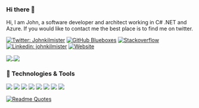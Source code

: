 ### Hi there 👋

Hi, I am John, a software developer and architect working in C# .NET and Azure. If you would like to contact me the best place is to find me on twitter.

[![Twitter: Johnkilmister](https://img.shields.io/twitter/follow/johnkilmister?label=)](https://twitter.com/johnkilmister)
[![GitHub Blueboxes](https://img.shields.io/github/followers/blueboxes?label=&style=social)](https://github.com/blueboxes)
[![Stackoverflow](https://img.shields.io/badge/28K-blue?logo=stackoverflow&link=stackoverflow.com/users/33&style=social&labelColor=orange)](stackoverflow.com/users/33) 
[![Linkedin: johnkilmister](https://img.shields.io/badge/-blue?logo=Linkedin&link=https://www.linkedin.com/in/johnkilmister/&style=social)](https://www.linkedin.com/in/johnkilmister/)
[![Website](https://img.shields.io/badge/Azure%20Blog--green?style=social&logo=google%20chrome)](https://www.blueboxes.co.uk/)

<a href="https://github.com/anuraghazra/github-readme-stats">
  <img align="center" src="https://github-readme-stats.vercel.app/api?username=blueboxes&include_all_commits=true&count_private=true&show_icons=true&theme=vue-darky&hide_border=true" />
</a>
<a href="https://github.com/anuraghazra/anuraghazra.github.io">
  <img align="center" src="https://github-readme-stats.vercel.app/api/top-langs/?username=blueboxes&theme=vue-darky&layout=compact&hide_border=true" />
</a>
 

### 🔧 Technologies & Tools

![](https://img.shields.io/badge/OS-Windows-informational?style=flat&logo=windows&logoColor=white&color=6aa6f8)
![](https://img.shields.io/badge/Editor-VS_Code-informational?style=flat&logo=visual-studio-code&logoColor=white&color=6aa6f8)
![](https://img.shields.io/badge/Code-JavaScript-informational?style=flat&logo=javascript&logoColor=white&color=6aa6f8)
![](https://img.shields.io/badge/Code-C_Sharp-informational?style=flat&logo=csharp&logoColor=white&color=6aa6f8)
![](https://img.shields.io/badge/Code-React-informational?style=flat&logo=react&logoColor=white&color=6aa6f8)
![](https://img.shields.io/badge/Shell-Bash-informational?style=flat&logo=gnu-bash&logoColor=white&color=6aa6f8)
![](https://img.shields.io/badge/Tools-Docker-informational?style=flat&logo=docker&logoColor=white&color=6aa6f8)
![](https://img.shields.io/badge/Cloud-Azure-informational?style=flat&logo=Microsoft-Azure&logoColor=white&color=6aa6f8)

[![Readme Quotes](https://quotes-github-readme.vercel.app/api?type=horizontal&theme=light)](https://github.com/piyushsuthar/github-readme-quotes)
